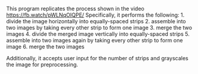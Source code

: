 
This program replicates the process shown in the video https://fb.watch/pWLNqOIQPE/
Specifically, it performs the following:
    1. divide the image horizontally into equally-spaced strips
	  2. assemble into two images by taking every other strip to form one image
	  3. merge the two images
	  4. divide the merged image vertically into equally-spaced strips
	  5. assemble into two images again by taking every other strip to form one image
	  6. merge the two images

Additionally, it accepts user input for the number of strips and grayscales the image for preprocessing.
